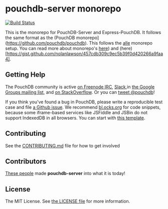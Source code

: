 # pouchdb-server monorepo
[![Build Status](https://travis-ci.org/pouchdb/pouchdb-server.svg)](https://travis-ci.org/pouchdb/pouchdb-server)

This is the monorepo for PouchDB-Server and Express-PouchDB. It follows the same format as the (PouchDB monorepo](https://github.com/pouchdb/pouchdb). This follows the [alle](https://github.com/boennemann/alle) monorepo setup. You can read more about monorepo's [here](https://github.com/babel/babel/blob/master/doc/design/monorepo.md)) and (here)[https://gist.github.com/nolanlawson/457cdb309c9ec5b39f0d420266a9faa4].

Getting Help
------------

The PouchDB community is active [on Freenode IRC](https://www.irccloud.com/invite?channel=pouchdb&hostname=irc.freenode.net&port=6697&ssl=1), [Slack](http://slack.pouchdb.com),in [the Google Groups mailing list](https://groups.google.com/forum/#!forum/pouchdb), and [on StackOverflow](http://stackoverflow.com/questions/tagged/pouchdb). Or you can [tweet @pouchdb](http://twitter.com/pouchdb)!

If you think you've found a bug in PouchDB, please write a reproducible test case and file [a Github issue](https://github.com/pouchdb/pouchdb/issues). We recommend [bl.ocks.org](http://bl.ocks.org/) for code snippets, because some iframe-based services like JSFiddle and JSBin do not support IndexedDB in all browsers. You can start with [this template](https://gist.github.com/nolanlawson/816f138a51b86785d3e6).


## Contributing

See the [CONTRIBUTING.md](https://github.com/pouchdb/pouchdb-server/blob/master/CONTRIBUTING.md) file for how to get involved

## Contributors

[These people](https://github.com/pouchdb/pouchdb-server/graphs/contributors) made **pouchdb-server** into what it is today!

## License

The MIT License. See [the LICENSE file](https://github.com/pouchdb/pouchdb-server/blob/master/LICENSE) for more information.
